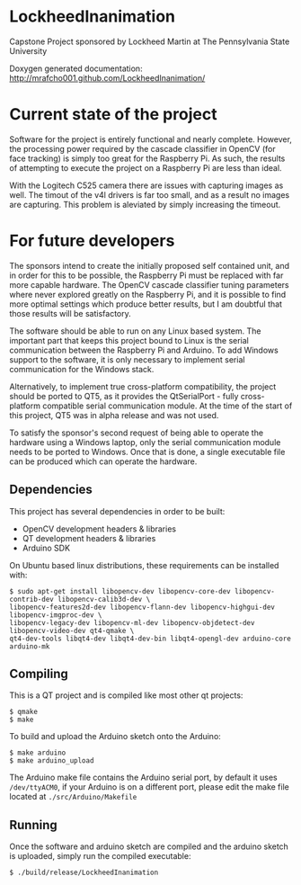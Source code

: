 LockheedInanimation
===================

Capstone Project sponsored by Lockheed Martin at The Pennsylvania State University

Doxygen generated documentation: http://mrafcho001.github.com/LockheedInanimation/


# Current state of the project
Software for the project is entirely functional and nearly complete. However, the processing power required by the cascade classifier in OpenCV (for face tracking) is simply too great for the Raspberry Pi. As such, the results of attempting to execute the project on a Raspberry Pi are less than ideal. 

With the Logitech C525 camera there are issues with capturing images as well. The timout of the v4l drivers is far too small, and as a result no images are capturing. This problem is aleviated by simply increasing the timeout.

# For future developers
The sponsors intend to create the initially proposed self contained unit, and in order for this to be possible, the Raspberry Pi must be replaced with far more capable hardware. The OpenCV cascade classifier tuning parameters where never explored greatly on the Raspberry Pi, and it is possible to find more optimal settings which produce better results, but I am doubtful that those results will be satisfactory.

The software should be able to run on any Linux based system. The important part that keeps this project bound to Linux is the serial communication between the Raspberry Pi and Arduino. To add Windows support to the software, it is only necessary to implement serial communication for the Windows stack.

Alternatively, to implement true cross-platform compatibility, the project should be ported to QT5, as it provides the QtSerialPort - fully cross-platform compatible serial communication module. At the time of the start of this project, QT5 was in alpha release and was not used.

To satisfy the sponsor's second request of being able to operate the hardware using a Windows laptop, only the serial communication module needs to be ported to Windows. Once that is done, a single executable file can be produced which can operate the hardware.

## Dependencies
This project has several dependencies in order to be built:
* OpenCV development headers & libraries
* QT development headers & libraries
* Arduino SDK

On Ubuntu based linux distributions, these requirements can be installed with:
```
$ sudo apt-get install libopencv-dev libopencv-core-dev libopencv-contrib-dev libopencv-calib3d-dev \
libopencv-features2d-dev libopencv-flann-dev libopencv-highgui-dev libopencv-imgproc-dev \
libopencv-legacy-dev libopencv-ml-dev libopencv-objdetect-dev libopencv-video-dev qt4-qmake \
qt4-dev-tools libqt4-dev libqt4-dev-bin libqt4-opengl-dev arduino-core arduino-mk
```

## Compiling
This is a QT project and is compiled like most other qt projects:
```
$ qmake
$ make
```
To build and upload the Arduino sketch onto the Arduino:
```
$ make arduino
$ make arduino_upload
```
The Arduino make file contains the Arduino serial port, by default it uses `/dev/ttyACM0`, if your Arduino is on a different port, please edit the make file located at `./src/Arduino/Makefile`

## Running
Once the software and arduino sketch are compiled and the arduino sketch is uploaded, simply run the compiled executable:
```
$ ./build/release/LockheedInanimation
```
